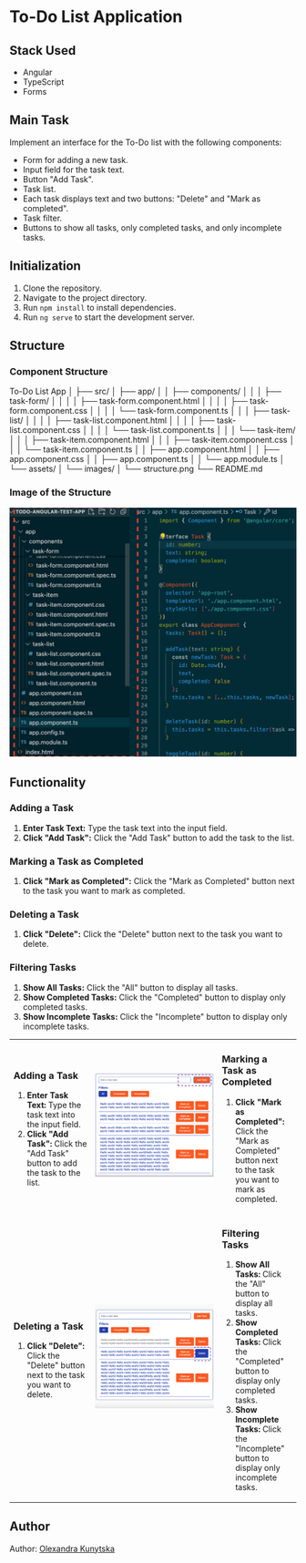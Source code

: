 # To-Do List Application

## Stack Used

- Angular
- TypeScript
- Forms

## Main Task

Implement an interface for the To-Do list with the following components:

- Form for adding a new task.
- Input field for the task text.
- Button "Add Task".
- Task list.
- Each task displays text and two buttons: "Delete" and "Mark as completed".
- Task filter.
- Buttons to show all tasks, only completed tasks, and only incomplete tasks.

## Initialization

1. Clone the repository.
2. Navigate to the project directory.
3. Run `npm install` to install dependencies.
4. Run `ng serve` to start the development server.

## Structure

### Component Structure

To-Do List App
│
├── src/
│ ├── app/
│ │ ├── components/
│ │ │ ├── task-form/
│ │ │ │ ├── task-form.component.html
│ │ │ │ ├── task-form.component.css
│ │ │ │ └── task-form.component.ts
│ │ │ ├── task-list/
│ │ │ │ ├── task-list.component.html
│ │ │ │ ├── task-list.component.css
│ │ │ │ └── task-list.component.ts
│ │ │ └── task-item/
│ │ │ ├── task-item.component.html
│ │ │ ├── task-item.component.css
│ │ │ └── task-item.component.ts
│ │ ├── app.component.html
│ │ ├── app.component.css
│ │ ├── app.component.ts
│ │ └── app.module.ts
│ └── assets/
│ └── images/
│ └── structure.png
└── README.md

### Image of the Structure

![Structure](src/assets/images/structure.png)

## Functionality

### Adding a Task

1. **Enter Task Text:** Type the task text into the input field.
2. **Click "Add Task":** Click the "Add Task" button to add the task to the list.

### Marking a Task as Completed

1. **Click "Mark as Completed":** Click the "Mark as Completed" button next to the task you want to mark as completed.

### Deleting a Task

1. **Click "Delete":** Click the "Delete" button next to the task you want to delete.

### Filtering Tasks

1. **Show All Tasks:** Click the "All" button to display all tasks.
2. **Show Completed Tasks:** Click the "Completed" button to display only completed tasks.
3. **Show Incomplete Tasks:** Click the "Incomplete" button to display only incomplete tasks.

<table>
  <tr>
    <td style="width: 33%;">
      <h3>Adding a Task</h3>
      <ol>
        <li><strong>Enter Task Text:</strong> Type the task text into the input field.</li>
        <li><strong>Click "Add Task":</strong> Click the "Add Task" button to add the task to the list.</li>
      </ol>
    </td>
    <td style="width: 67%;">
      <img src="src/assets/images/adding.png" alt="Adding a Task" style="width: 100%;">
    </td>
    <td style="width: 33%;">
      <h3>Marking a Task as Completed</h3>
      <ol>
        <li><strong>Click "Mark as Completed":</strong> Click the "Mark as Completed" button next to the task you want to mark as completed.</li>
      </ol>
    </td>
    <td style="width: 67%;">
      <img src="src/assets/images/completed.png" alt="Marking a Task as Completed" style="width: 100%;">
    </td>
  </tr>
  <tr>
    <td style="width: 33%;">
      <h3>Deleting a Task</h3>
      <ol>
        <li><strong>Click "Delete":</strong> Click the "Delete" button next to the task you want to delete.</li>
      </ol>
    </td>
    <td style="width: 67%;">
      <img src="src/assets/images/delete.png" alt="Deleting a Task" style="width: 100%;">
    </td>
    <td style="width: 33%;">
      <h3>Filtering Tasks</h3>
      <ol>
        <li><strong>Show All Tasks:</strong> Click the "All" button to display all tasks.</li>
        <li><strong>Show Completed Tasks:</strong> Click the "Completed" button to display only completed tasks.</li>
        <li><strong>Show Incomplete Tasks:</strong> Click the "Incomplete" button to display only incomplete tasks.</li>
      </ol>
    </td>
    <td style="width: 67%;">
      <img src="src/assets/images/filter.png" alt="Filtering Tasks" style="width: 100%;">
    </td>
  </tr>
</table>

## Author

Author: [Olexandra Kunytska](https://github.com/olexandracodes)
